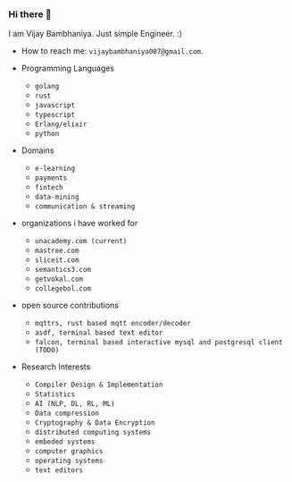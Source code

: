 ### Hi there 👋

I am Vijay Bambhaniya. Just simple Engineer. :) 

- How to reach me: `vijaybambhaniya007@gmail.com`.

- Programming Languages
    - `golang`
    - `rust`
    - `javascript`
    - `typescript`
    - `Erlang/elixir`
    - `python`

- Domains
  - `e-learning`
  - `payments`
  - `fintech`
  - `data-mining`
  - `communication & streaming` 

- organizations i have worked for
  - `unacademy.com (current)`
  - `mastree.com`
  - `sliceit.com`
  - `semantics3.com`
  - `getvokal.com`
  - `collegebol.com`

- open source contributions
  - `mqttrs, rust based mqtt encoder/decoder`
  - `asdf, terminal based text editor`
  - `falcon, terminal based interactive mysql and postgresql client (TODO)`

- Research Interests
  - `Compiler Design & Implementation`
  - `Statistics`
  - `AI (NLP, DL, RL, ML)`
  - `Data compression`
  - `Cryptography & Data Encryption`
  - `distributed computing systems`
  - `embeded systems`
  - `computer graphics`
  - `operating systems`
  - `text editors`


